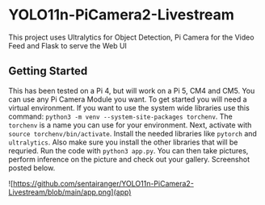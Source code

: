 # YOLO11n-PiCamera2-Livestream
This project uses Ultralytics for Object Detection, Pi Camera for the Video Feed and Flask to serve the Web UI

## Getting Started

This has been tested on a Pi 4, but will work on a Pi 5, CM4 and CM5. You can use any Pi Camera Module you want. To get started you will need a virtual environment. If you want to use the system wide libraries use this command: `python3 -m venv --system-site-packages torchenv`. The `torchenv` is a name you can use for your environment. Next, activate with `source torchenv/bin/activate`. Install the needed libraries like `pytorch` and `ultralytics`. Also make sure you install the other libraries that will be requried. Run the code with `python3 app.py`. You can then take pictures, perform inference on the picture and check out your gallery. Screenshot posted below.

![https://github.com/sentairanger/YOLO11n-PiCamera2-Livestream/blob/main/app.png](app)
